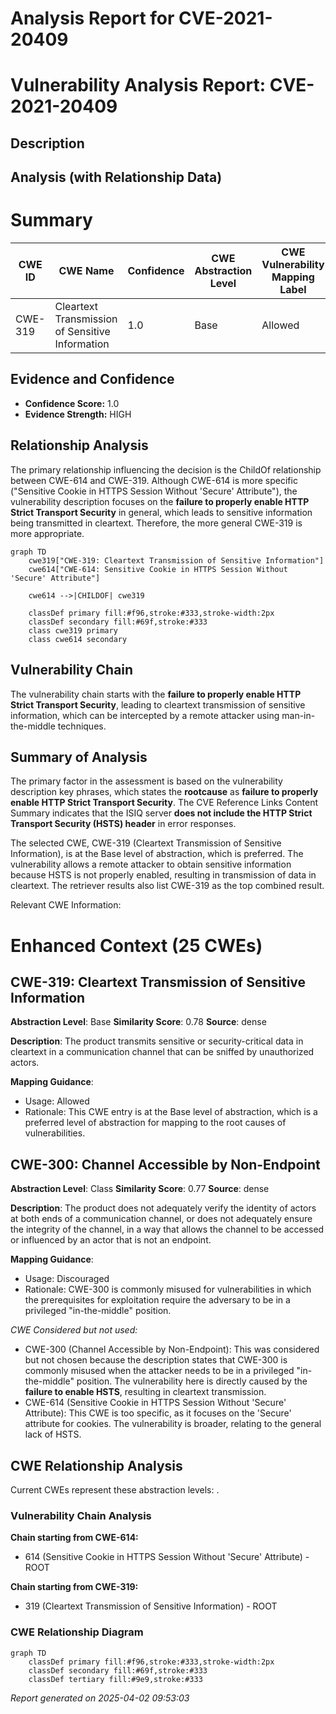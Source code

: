 # Analysis Report for CVE-2021-20409

# Vulnerability Analysis Report: CVE-2021-20409

## Description



## Analysis (with Relationship Data)

# Summary
| CWE ID | CWE Name | Confidence | CWE Abstraction Level | CWE Vulnerability Mapping Label | CWE-Vulnerability Mapping Notes |
|---|---|---|---|---|---|
| CWE-319 | Cleartext Transmission of Sensitive Information | 1.0 | Base | Allowed | Primary CWE |

## Evidence and Confidence

*   **Confidence Score:** 1.0
*   **Evidence Strength:** HIGH

## Relationship Analysis
The primary relationship influencing the decision is the ChildOf relationship between CWE-614 and CWE-319. Although CWE-614 is more specific ("Sensitive Cookie in HTTPS Session Without 'Secure' Attribute"), the vulnerability description focuses on the **failure to properly enable HTTP Strict Transport Security** in general, which leads to sensitive information being transmitted in cleartext. Therefore, the more general CWE-319 is more appropriate.

```mermaid
graph TD
    cwe319["CWE-319: Cleartext Transmission of Sensitive Information"]
    cwe614["CWE-614: Sensitive Cookie in HTTPS Session Without 'Secure' Attribute"]
    
    cwe614 -->|CHILDOF| cwe319
    
    classDef primary fill:#f96,stroke:#333,stroke-width:2px
    classDef secondary fill:#69f,stroke:#333
    class cwe319 primary
    class cwe614 secondary
```

## Vulnerability Chain
The vulnerability chain starts with the **failure to properly enable HTTP Strict Transport Security**, leading to cleartext transmission of sensitive information, which can be intercepted by a remote attacker using man-in-the-middle techniques.

## Summary of Analysis
The primary factor in the assessment is based on the vulnerability description key phrases, which states the **rootcause** as **failure to properly enable HTTP Strict Transport Security**. The CVE Reference Links Content Summary indicates that the ISIQ server **does not include the HTTP Strict Transport Security (HSTS) header** in error responses.

The selected CWE, CWE-319 (Cleartext Transmission of Sensitive Information), is at the Base level of abstraction, which is preferred. The vulnerability allows a remote attacker to obtain sensitive information because HSTS is not properly enabled, resulting in transmission of data in cleartext. The retriever results also list CWE-319 as the top combined result.

Relevant CWE Information:

# Enhanced Context (25 CWEs)

## CWE-319: Cleartext Transmission of Sensitive Information
**Abstraction Level**: Base
**Similarity Score**: 0.78
**Source**: dense

**Description**:
The product transmits sensitive or security-critical data in cleartext in a communication channel that can be sniffed by unauthorized actors.

**Mapping Guidance**:
- Usage: Allowed
- Rationale: This CWE entry is at the Base level of abstraction, which is a preferred level of abstraction for mapping to the root causes of vulnerabilities.

## CWE-300: Channel Accessible by Non-Endpoint
**Abstraction Level**: Class
**Similarity Score**: 0.77
**Source**: dense

**Description**:
The product does not adequately verify the identity of actors at both ends of a communication channel, or does not adequately ensure the integrity of the channel, in a way that allows the channel to be accessed or influenced by an actor that is not an endpoint.

**Mapping Guidance**:
- Usage: Discouraged
- Rationale: CWE-300 is commonly misused for vulnerabilities in which the prerequisites for exploitation require the adversary to be in a privileged "in-the-middle" position.

*CWE Considered but not used:*

*   CWE-300 (Channel Accessible by Non-Endpoint): This was considered but not chosen because the description states that CWE-300 is commonly misused when the attacker needs to be in a privileged "in-the-middle" position. The vulnerability here is directly caused by the **failure to enable HSTS**, resulting in cleartext transmission.
*   CWE-614 (Sensitive Cookie in HTTPS Session Without 'Secure' Attribute): This CWE is too specific, as it focuses on the 'Secure' attribute for cookies. The vulnerability is broader, relating to the general lack of HSTS.


## CWE Relationship Analysis

Current CWEs represent these abstraction levels: .


### Vulnerability Chain Analysis

**Chain starting from CWE-614:**
- 614 (Sensitive Cookie in HTTPS Session Without 'Secure' Attribute) - ROOT


**Chain starting from CWE-319:**
- 319 (Cleartext Transmission of Sensitive Information) - ROOT



### CWE Relationship Diagram

```mermaid
graph TD
    classDef primary fill:#f96,stroke:#333,stroke-width:2px
    classDef secondary fill:#69f,stroke:#333
    classDef tertiary fill:#9e9,stroke:#333
```



*Report generated on 2025-04-02 09:53:03*
